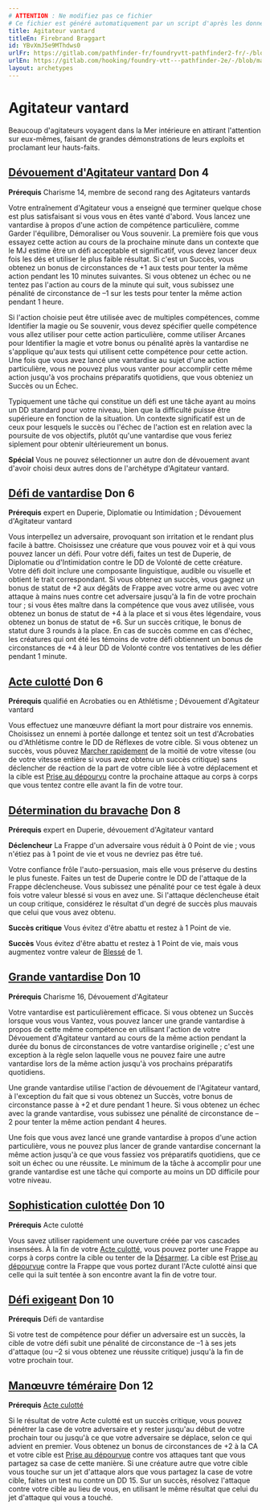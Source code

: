 ```yaml
---
# ATTENTION : Ne modifiez pas ce fichier
# Ce fichier est généré automatiquement par un script d'après les données du module Foundry VTT officiel et de sa traduction
title: Agitateur vantard
titleEn: Firebrand Braggart
id: YBvXmJ5e9MThdws0
urlFr: https://gitlab.com/pathfinder-fr/foundryvtt-pathfinder2-fr/-/blob/master/data/archetypes/YBvXmJ5e9MThdws0.htm
urlEn: https://gitlab.com/hooking/foundry-vtt---pathfinder-2e/-/blob/master/packs/data/archetypes.db/firebrand-braggart.json
layout: archetypes
---
```

# Agitateur vantard

Beaucoup d'agitateurs voyagent dans la Mer intérieure en attirant l'attention sur eux-mêmes, faisant de grandes démonstrations de leurs exploits et proclamant leur hauts-faits.

## [Dévouement d'Agitateur vantard](../dons/dévouement-d-agitateur-vantard.html) Don 4

**Prérequis** Charisme 14, membre de second rang des Agitateurs vantards

Votre entraînement d'Agitateur vous a enseigné que terminer quelque chose est plus satisfaisant si vous vous en êtes vanté d'abord. Vous lancez une vantardise à propos d'une action de compétence particulière, comme Garder l'équilibre, Démoraliser ou Vous souvenir. La première fois que vous essayez cette action au cours de la prochaine minute dans un contexte que le MJ estime être un défi acceptable et significatif, vous devez lancer deux fois les dés et utiliser le plus faible résultat. Si c'est un Succès, vous obtenez un bonus de circonstances de +1 aux tests pour tenter la même action pendant les 10 minutes suivantes. Si vous obtenez un échec ou ne tentez pas l'action au cours de la minute qui suit, vous subissez une pénalité de circonstance de –1 sur les tests pour tenter la même action pendant 1 heure.

Si l'action choisie peut être utilisée avec de multiples compétences, comme Identifier la magie ou Se souvenir, vous devez spécifier quelle compétence vous allez utiliser pour cette action particulière, comme utiliser Arcanes pour Identifier la magie et votre bonus ou pénalité après la vantardise ne s'applique qu'aux tests qui utilisent cette compétence pour cette action. Une fois que vous avez lancé une vantardise au sujet d'une action particulière, vous ne pouvez plus vous vanter pour accomplir cette même action jusqu'à vos prochains préparatifs quotidiens, que vous obteniez un Succès ou un Échec.

Typiquement une tâche qui constitue un défi est une tâche ayant au moins un DD standard pour votre niveau, bien que la difficulté puisse être supérieure en fonction de la situation. Un contexte significatif est un de ceux pour lesquels le succès ou l'échec de l'action est en relation avec la poursuite de vos objectifs, plutôt qu'une vantardise que vous feriez siplement pour obtenir ultérieurement un bonus.

**Spécial** Vous ne pouvez sélectionner un autre don de dévouement avant d'avoir choisi deux autres dons de l'archétype d'Agitateur vantard.

## [Défi de vantardise](../dons/défi-de-vantardise.html) Don 6

**Prérequis** expert en Duperie, Diplomatie ou Intimidation ; Dévouement d'Agitateur vantard

Vous interpellez un adversaire, provoquant son irritation et le rendant plus facile à battre. Choisissez une créature que vous pouvez voir et à qui vous pouvez lancer un défi. Pour votre défi, faites un test de Duperie, de Diplomatie ou d'Intimidation contre le DD de Volonté de cette créature. Votre défi doit inclure une composante linguistique, audible ou visuelle et obtient le trait correspondant. Si vous obtenez un succès, vous gagnez un bonus de statut de +2 aux dégâts de Frappe avec votre arme ou avec votre attaque à mains nues contre cet adversaire jusqu'à la fin de votre prochain tour ; si vous êtes maître dans la compétence que vous avez utilisée, vous obtenez un bonus de statut de +4 à la place et si vous êtes légendaire, vous obtenez un bonus de statut de +6. Sur un succès critique, le bonus de statut dure 3 rounds à la place. En cas de succès comme en cas d'échec, les créatures qui ont été les témoins de votre défi obtiennent un bonus de circonstances de +4 à leur DD de Volonté contre vos tentatives de les défier pendant 1 minute.

## [Acte culotté](../dons/acte-culotté.html) Don 6

**Prérequis** qualifié en Acrobaties ou en Athlétisme ; Dévouement d'Agitateur vantard

Vous effectuez une manœuvre défiant la mort pour distraire vos ennemis. Choisissez un ennemi à portée dallonge et tentez soit un test d'Acrobaties ou d'Athlétisme contre le DD de Réflexes de votre cible. Si vous obtenez un succès, vous pôuvez [Marcher rapidement](../actions/marcher-rapidement.html) de la moitié de votre vitesse (ou de votre vitesse entière si vous avez obtenu un succès critique) sans déclencher de réaction de la part de votre cible liée à votre déplacement et la cible est [Prise au dépourvu](../conditions/pris-au-dépourvu.html) contre la prochaine attaque au corps à corps que vous tentez contre elle avant la fin de votre tour.

## [Détermination du bravache](../dons/détermination-du-bravache.html) Don 8

**Prérequis** expert en Duperie, dévouement d'Agitateur vantard

**Déclencheur** La Frappe d'un adversaire vous réduit à 0 Point de vie ; vous n'étiez pas à 1 point de vie et vous ne devriez pas être tué.

Votre confiance frôle l'auto-persuasion, mais elle vous préserve du destins le plus funeste. Faites un test de Duperie contre le DD de l'attaque de la Frappe déclencheuse. Vous subissez une pénalité pour ce test égale à deux fois votre valeur blessé si vous en avez une. Si l'attaque déclencheuse était un coup critique, considérez le résultat d'un degré de succès plus mauvais que celui que vous avez obtenu.

**Succès critique** Vous évitez d'être abattu et restez à 1 Point de vie.

**Succès** Vous évitez d'être abattu et restez à 1 Point de vie, mais vous augmentez vontre valeur de [Blessé](../conditions/blessé.html) de 1.

## [Grande vantardise](../dons/grande-vantardise.html) Don 10

**Prérequis** Charisme 16, Dévouement d'Agitateur

Votre vantardise est particulièrement efficace. Si vous obtenez un Succès lorsque vous vous Vantez, vous pouvez lancer une grande vantardise à propos de cette même compétence en utilisant l'action de votre Dévouement d'Agitateur vantard au cours de la même action pendant la durée du bonus de circonstances de votre vantardise originelle ; c'est une exception à la règle selon laquelle vous ne pouvez faire une autre vantardise lors de la même action jusqu'à vos prochains préparatifs quotidiens.

Une grande vantardise utilise l'action de dévouement de l'Agitateur vantard, à l'exception du fait que si vous obtenez un Succès, votre bonus de circonstance passe à +2 et dure pendant 1 heure. Si vous obtenez un échec avec la grande vantardise, vous subissez une pénalité de circonstance de –2 pour tenter la même action pendant 4 heures.

Une fois que vous avez lancé une grande vantardise à propos d'une action particulière, vous ne pouvez plus lancer de grande vantardise concernant la même action jusqu'à ce que vous fassiez vos préparatifs quotidiens, que ce soit un échec ou une réussite. Le minimum de la tâche à accomplir pour une grande vantardise est une tâche qui comporte au moins un DD difficile pour votre niveau.

## [Sophistication culottée](../dons/sophistication-culottée.html) Don 10

**Prérequis** Acte culotté

Vous savez utiliser rapidement une ouverture créée par vos cascades insensées. À la fin de votre [Acte culotté](../dons/acte-culotté.html), vous pouvez porter une Frappe au corps à corps contre la cible ou tenter de la [Désarmer](../actions/désarmer.html). La cible est [Prise au dépourvue](../conditions/pris-au-dépourvu.html) contre la Frappe que vous portez durant l'Acte culotté ainsi que celle qui la suit tentée à son encontre avant la fin de votre tour.

## [Défi exigeant](../dons/défi-exigeant.html) Don 10

**Prérequis** Défi de vantardise

Si votre test de compétence pour défier un adversaire est un succès, la cible de votre défi subit une pénalité de circonstance de –1 à ses jets d'attaque (ou –2 si vous obtenez une réussite critique) jusqu'à la fin de votre prochain tour.

## [Manœuvre téméraire](../dons/manœuvre-téméraire.html) Don 12

**Prérequis** [Acte culotté](../dons/acte-culotté.html)

Si le résultat de votre Acte culotté est un succès critique, vous pouvez pénétrer la case de votre adversaire et y rester jusqu'au début de votre prochain tour ou jusqu'à ce que votre adversaire se déplace, selon ce qui advient en premier. Vous obtenez un bonus de circonstances de +2 à la CA et votre cible est [Prise au dépourvue](../conditions/pris-au-dépourvu.html) contre vos attaques tant que vous partagez sa case de cette manière. Si une créature autre que votre cible vous touche sur un jet d'attaque alors que vous partagez la case de votre cible, faites un test nu contre un DD 15. Sur un succès, résolvez l'attaque contre votre cible au lieu de vous, en utilisant le même résultat que celui du jet d'attaque qui vous a touché.
